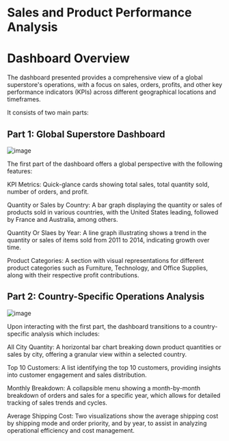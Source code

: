 #  Sales and Product Performance Analysis 

# Dashboard Overview

The dashboard presented provides a comprehensive view of a global superstore's operations, with a focus on sales, orders, profits, and other key performance indicators (KPIs) across different geographical locations and timeframes. 

It consists of two main parts:

## Part 1: Global Superstore Dashboard
![image](https://github.com/user-attachments/assets/b44dd499-98a8-4481-a87a-d32b6e31f4c8)



The first part of the dashboard offers a global perspective with the following features:

KPI Metrics: Quick-glance cards showing total sales, total quantity sold, number of orders, and profit.

Quantity or Sales by Country: A bar graph displaying the quantity or sales of products sold in various countries, with the United States leading, followed by France and Australia, among others.

Quantity Or Slaes by Year: A line graph illustrating shows a trend in the quantity  or sales of items sold from 2011 to 2014, indicating growth over time.

Product Categories: A section with visual representations for different product categories such as Furniture, Technology, and Office Supplies, along with their respective profit contributions.

## Part 2: Country-Specific Operations Analysis

![image](https://github.com/user-attachments/assets/e31dc388-8a08-4b44-b13c-9b69c3b13d7f)



Upon interacting with the first part, the dashboard transitions to a country-specific analysis which includes:

All City Quantity: A horizontal bar chart breaking down product quantities or sales by city, offering a granular view within a selected country.

Top 10 Customers: A list identifying the top 10 customers, providing insights into customer engagement and sales distribution.

Monthly Breakdown: A collapsible menu showing a month-by-month breakdown of orders and sales for a specific year, which allows for detailed tracking of sales trends and cycles.

Average Shipping Cost: Two visualizations show the average shipping cost by shipping mode and order priority, and by year, to assist in analyzing operational efficiency and cost management.

